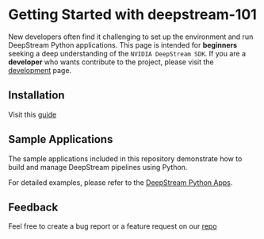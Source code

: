 # Getting Started with deepstream-101

New developers often find it challenging to set up the environment and run DeepStream Python applications. This page is intended for **beginners** seeking a deep understanding of the `NVIDIA DeepStream SDK`. If you are a **developer** who wants contribute to the project, please visit the [development](development/index.md) page.

## Installation

Visit this [guide](install.md)


## Sample Applications

The sample applications included in this repository demonstrate how to build and manage DeepStream pipelines using Python.

For detailed examples, please refer to the [DeepStream Python Apps](apps/deepstream-test1.md).

## Feedback

Feel free to create a bug report or a feature request on our [repo](https://github.com/quangdungluong/deepstream-101)
